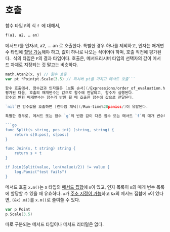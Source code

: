 # 호출

함수 타입 `F`의 식 `f `에 대해서,

```go
f(a1, a2, … an)
```

메서드`f`를 인자a1, a2, … an 로 호출한다.
특별한 경우 하나를 제외하고, 인자는 매개변수 타입에 [할당 가능](/Statements/assignments.html)해야 하고, 값이 하나로 나오는 식이어야 하며, 호출 직전에 평가된다.
 식의 타입은 `F`의 결과 타입이다.  호출은, 메서드리시버 타입의 선택자의 값이 메서드 자체로 지정되는 것 말고는 비슷하다.

```go
math.Atan2(x, y) // 함수 호출
var pt *Pointpt.Scale(3.5) // 리시버 pt를 가지고 메서드 호출```

함수 호출에서, 함수값과 인자들은 [보통 순서](/Expressions/order_of_evaluation.html). 로 평가된다.
평가된 다음, 호출의 매개변수는 값으로 함수에 전달되고, 함수가 실행된다.
함수의 반환 매개변수는 함수가 반환 될 때 호출한 함수에 값으로 전달된다.

`nil`인 함수값을 호출하면 [런타임 패닉](/Run-time%20panics/)이 유발된다.

특별한 경우로, 메서드 또는 함수 `g`의 반환 값이 다른 함수 또는 메서드 `f`의 매개 변수와 같은 갯수이고 개별적으로 할당가능 하다면, `f(g(*parameters_of_g*))` 와 같은 호출은 `g`의 반환값을 `f` 의 매개변수에 순서대로 바인딩하여 호출될 것이다. `f`가 호출 될 때, `g`의 호출 이외의 다른 매개변수가 있어서는 안 되고, `g`는 최소한 하나의 반환값이 있어야 한다. 만일 함수 `f`의 마지막 매개변수에 `...`가 있다면,  `g`의 반환값 중 보통 매개변수에 할당되고 난 다음 값들이 할당된다.

```go
func Split(s string, pos int) (string, string) {
    return s[0:pos], s[pos:]
}

func Join(s, t string) string {
    return s + t
}

if Join(Split(value, len(value)/2)) != value {
    log.Panic("test fails")
}
```

메서드 호출 `x.m()`는 x 타입의 [메서드 집합](/Types/method_sets.html)에 `m`이 있고, 인자 목록이 `m`의 매개 변수 목록에 할당할 수 있을 때 유효하다. `x`가 [주소 지정이 가능](/Expressions/address_operators.html)하고 `&x`의 메서드 집합에 `m`이 있다면, `(&x).m()`를 `x.m()`로 줄여쓸 수 있다.

```go
var p Point
p.Scale(3.5)
```

따로 구분되는 메서드 타입이나 메서드 리터럴은 없다.
